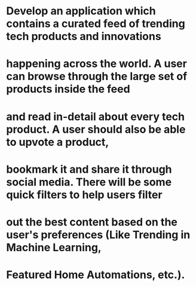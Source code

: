 # Develop an application which contains a curated feed of trending tech products and innovations
# happening across the world. A user can browse through the large set of products inside the feed
# and read in-detail about every tech product. A user should also be able to upvote a product,
# bookmark it and share it through social media. There will be some quick filters to help users filter
# out the best content based on the user's preferences (Like Trending in Machine Learning,
# Featured Home Automations, etc.).
